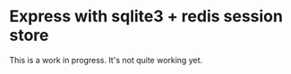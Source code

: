 # Express with sqlite3 + redis session store

This is a work in progress. It's not quite working yet.
